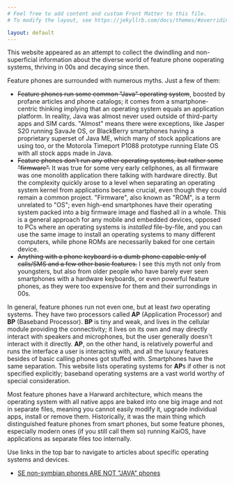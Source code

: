 ```yaml
---
# Feel free to add content and custom Front Matter to this file.
# To modify the layout, see https://jekyllrb.com/docs/themes/#overriding-theme-defaults

layout: default
---
```

<p>This website appeared as an attempt to collect the dwindling and non-superficial information about the diverse world of feature phone ooperating systems, thriving in 00s and decaying since then.</p>

<p>Feature phones are surrounded with numerous myths. Just a few of them:

<ul>
<li><s>Feature phones run some common "Java" operating system</s>, boosted by profane articles and phone catalogs; it comes from a smartphone-centric thinking implying that an operating system equals an application platform. In reality, Java was almost never used outside of third-party apps and SIM cards. "Almost" means there were exceptions, like Jasper S20 running SavaJe OS, or BlackBerry smartphones having a proprietary superset of Java ME, which many of stock applications are using too, or the Motorola Timeport P1088 prototype running Elate OS with all stock apps made in Java.</li>
<li><s>Feature phones don't run any other operating systems, but rather some "firmware".</s> It was true for some very early cellphones, as all firmware was one monolith application there talking with hardware directly. But the complexity quickly arose to a level when separating an operating system kernel from applications became crucial, even though they could remain a common project. "Firmware", also known as "ROM", is a term unrelated to "OS"; even high-end smartphones have their operating system packed into a big firmware image and flashed all in a whole. This is a general approach for any mobile and embedded devices, opposed to PCs where an operating systems is <em>installed</em> file-by-file, and you can use the same image to install an operating systems to many different computers, while phone ROMs are necessarily baked for one certain device.</li>
<li><s>Anything with a phone keyboard is a dumb phone capable only of calls/SMS and a few other basic features.</s> I see this myth not only from youngsters, but also from older people who have barely ever seen smartphones with a hardware keyboards, or even powerful feature phones, as they were too expensive for them and their surrondings in 00s.</li>
</ul>
</p>

<p>In general, feature phones run not even one, but at least <em>two</em> operating systems. They have two processors called <strong>AP</strong> (Application Processor) and <strong>BP</strong> (Baseband Processor). <strong>BP</strong> is tiny and weak, and lives in the cellular module providing the connectivity; it lives on its own and may directly interact with speakers and microphones, but the user generally doesn't interact with it directly. <strong>AP</strong>, on the other hand, is relatively powerful and runs the interface a user is interacting with, and all the luxury features besides of basic calling phones got stuffed with. Smartphones have the same separation. This website lists operating systems for <strong>AP</strong>s if other is not specified explicitly; baseband operating systems are a vast world worthy of special consideration.</p>

<p>Most feature phones have a Harward architecture, which means the operating system with all native apps are baked into one big image and not in separate files, meaning you cannot easily modify it, upgrade individual apps, install or remove them. Historically, it was the main thing which distinguished feature phones from smart phones, but some feature phones, especially modern ones (if you still call them so) running KaiOS, have applications as separate files too internally.</p>

<p>Use links in the top bar to navigate to articles about specific operating systems and devices.</p>

* [SE non-symbian phones ARE NOT "JAVA" phones](https://www.esato.com/board/viewtopic.php?topic=169033)
